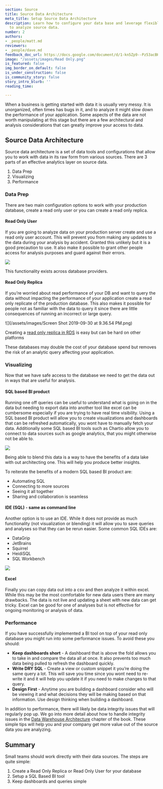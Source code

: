 ```yaml
---
section: Source
title: Source Data Architecture
meta_title: Setup Source Data Architecture
description: Learn how to configure your data base and leverage flexible BI tools
  to analyze source data.
number: 2
authors:
- _people/matt.md
reviewers:
- _people/dave.md
feedback_doc_url: https://docs.google.com/document/d/1-kn5Zp9--Pz53acBH1OC-CWn8Mx4Z3oppR-uN0ONprc/edit?usp=sharing
image: "/assets/images/Read Only.png"
is_featured: false
img_border_on_default: false
is_under_construction: false
is_community_story: false
story_intro_blurb: ''
reading_time: 

---
```

When a business is getting started with data it is usually very messy. It is unorganized, often times has bugs in it, and to analyze it might slow down the performance of your application. Some aspects of the data are not worth manipulating at this stage but there are a few architectural and analysis considerations that can greatly improve your access to data.

## Source Data Architecture

Source data architecture is a set of data tools and configurations that allow you to work with data in its raw form from various sources. There are 3 parts of an effective analytics layer on source data.

1. Data Prep
2. Visualizing
3. Performance

### Data Prep

There are two main configuration options to work with your production database, create a read only user or you can create a read only replica.

#### Read Only User

If you are going to analyze data on your production server create and use a read only user account. This will prevent you from making any updates to the data during your analysis by accident. Granted this unlikely but it is a good precaution to use. It also make it possible to grant other people access for analysis purposes and guard against their errors.

![](https://lh3.googleusercontent.com/7FXwkEtLZdFCtfW6a1nZEgp5QNSmIAkX7bffxmGalmKfhaIJLiLkce66m6tTkpUcqxeF2IVRDcm4OpdePesV_YuHAYcJTfqO7owwsFtUdB-o_Gmzo4w5BdJA9FNv4Bel6gwR1ixx)

This functionality exists across database providers.

#### Read Only Replica

If you’re worried about read performance of your DB and want to query the data without impacting the performance of your application create a read only replicate of the production database. This also makes it possible for people not as familiar with the data to query it since there are little consequences of running an incorrect or large query.

![](/assets/images/Screen Shot 2019-09-30 at 9.36.54 PM.png)

Creating a [read only replica in RDS](https://aws.amazon.com/rds/details/read-replicas/) is easy but can be hard on other platforms

These databases may double the cost of your database spend but removes the risk of an analytic query affecting your application.

### Visualizing

Now that we have safe access to the database we need to get the data out in ways that are useful for analysis.

#### SQL based BI product

Running one off queries can be useful to understand what is going on in the data but needing to export data into another tool like excel can be cumbersome especially if you are trying to have real time visibility. Using a SQL based BI product will allow you to create visualizations and dashboards that can be refreshed automatically, you wont have to manually fetch your data. Additionally some SQL based BI tools such as Chartio allow you to connect to data sources such as google analytics, that you might otherwise not be able to.

![](https://lh5.googleusercontent.com/hq_Gp6vTdJzXIPBRD7U2fkh0ME9jPwwHdJWi-YBDzJVNx8A1jvGyp3epOYTZQm68KnYrWHA81CHm8REoq1_2m5MSalmh4-VdXkC_PdWlcj6Af-VbN2SS0sbt9o3NVukEENMcfXOz)

Being able to blend this data is a way to have the benefits of a data lake with out architecting one. This will help you produce better insights.

To reiterate the benefits of a modern SQL based BI product are:

* Automating SQL
* Connecting to more sources
* Seeing it all together
* Sharing and collaboration is seamless

#### IDE (SQL) - same as command line

Another option is to use an IDE. While it does not provide as much functionality (not visualization or blending) it will allow you to save queries and analyses so that they can be rerun easier. Some common SQL IDEs are:

* DataGrip
* JetBrains
* Squirrel
* HeidiSQL
* SQL Workbench

![](https://lh3.googleusercontent.com/nGX5gdLBIhRZANBZflKRyKUsVtPLtm5yiwOXYYkccVzwkOo0Gn6aRObIizI0oX89xR0bsDKo5gjPVId0J-rtlycPB1s5K66aYR8LBUhg26T267aL3nyWF2EssWIupdl_kgLxPOF4)

#### Excel

Finally you can copy data out into a csv and then analyze it within excel. While this may be the most comfortable for new data users there are many drawbacks. The data is not live and updating a sheet with new data can get tricky. Excel can be good for one of analyses but is not effective for ongoing monitoring or analysis of data.

### Performance

If you have successfully implemented a BI tool on top of your read only database you might run into some performance issues. To avoid these you should:

* **Keep dashboards short** - A dashboard that is above the fold allows you to take in and compare the data all at once. It also prevents too much data being pulled to refresh the dashboard quickly.
* **Write DRY SQL** - Create a view or custom snippet it you’re doing the same query a lot. This will save you time since you wont need to re-write it and it will help you update it if you need to make changes to that query.
* **Design First** - Anytime you are building a dashboard consider who will be viewing it and what decisions they will be making based on that information. Use design thinking when building a dashboard.

In addition to performance, there will likely be data integrity issues that will regularly pop up. We go into more detail about how to handle integrity issues in the [Data Warehouse Architecture](https://dataschool.com/data-governance/single-source-of-truth/) chapter of the book. These simple tips will help you and your company get more value out of the source data you are analyzing.

## Summary

Small teams should work directly with their data sources. The steps are quite simple:

1. Create a Read Only Replica or Read Only User for your database
2. Setup a SQL Based BI tool
3. Keep dashboards and queries simple